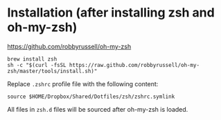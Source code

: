# Installation (after installing zsh and oh-my-zsh)
https://github.com/robbyrussell/oh-my-zsh

    brew install zsh
    sh -c "$(curl -fsSL https://raw.github.com/robbyrussell/oh-my-zsh/master/tools/install.sh)"

Replace `.zshrc` profile file with the following content:

    source $HOME/Dropbox/Shared/Dotfiles/zsh/zshrc.symlink

All files in `zsh.d` files will be sourced after oh-my-zsh is loaded.

